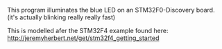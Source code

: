 This program illuminates the blue LED on an STM32F0-Discovery board.
(it's actually blinking really really fast)

This is modelled afer the STM32F4 example found here:
http://jeremyherbert.net/get/stm32f4_getting_started
